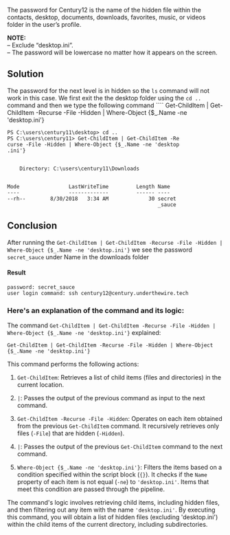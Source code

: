 
The password for Century12 is the name of the hidden file within the contacts, desktop, documents, downloads, favorites, music, or videos folder in the user’s profile.  
  
**NOTE:**  
– Exclude “desktop.ini”.  
– The password will be lowercase no matter how it appears on the screen.

## Solution

The password for the next level is in hidden so the `ls` command will not work in this case. We first exit the the desktop folder using the `cd ..` command and then we type the following command ````
Get-ChildItem | Get-ChildItem -Recurse -File -Hidden | Where-Object {$_.Name -ne 'desktop.ini'}

```
PS C:\users\century11\desktop> cd ..
PS C:\users\century11> Get-ChildItem | Get-ChildItem -Re
curse -File -Hidden | Where-Object {$_.Name -ne 'desktop
.ini'}


    Directory: C:\users\century11\Downloads


Mode                LastWriteTime         Length Name
----                -------------         ------ ----
--rh--        8/30/2018   3:34 AM             30 secret
                                                 _sauce
```

## Conclusion 

After running the `Get-ChildItem | Get-ChildItem -Recurse -File -Hidden | Where-Object {$_.Name -ne 'desktop.ini'}`  we see the password `secret_sauce` under Name in  the downloads folder

#### Result

```
password: secret_sauce
user login command: ssh century12@century.underthewire.tech
```

### Here's an explanation of the command and its logic:

The command `Get-ChildItem | Get-ChildItem -Recurse -File -Hidden | Where-Object {$_.Name -ne 'desktop.ini'}` explained:

```
Get-ChildItem | Get-ChildItem -Recurse -File -Hidden | Where-Object {$_.Name -ne 'desktop.ini'}
```

This command performs the following actions:

1. `Get-ChildItem`: Retrieves a list of child items (files and directories) in the current location.

2. `|`: Passes the output of the previous command as input to the next command.

3. `Get-ChildItem -Recurse -File -Hidden`: Operates on each item obtained from the previous `Get-ChildItem` command. It recursively retrieves only files (`-File`) that are hidden (`-Hidden`).

4. `|`: Passes the output of the previous `Get-ChildItem` command to the next command.

5. `Where-Object {$_.Name -ne 'desktop.ini'}`: Filters the items based on a condition specified within the script block (`{}`). It checks if the `Name` property of each item is not equal (`-ne`) to `'desktop.ini'`. Items that meet this condition are passed through the pipeline.

The command's logic involves retrieving child items, including hidden files, and then filtering out any item with the name `'desktop.ini'`. By executing this command, you will obtain a list of hidden files (excluding 'desktop.ini') within the child items of the current directory, including subdirectories.